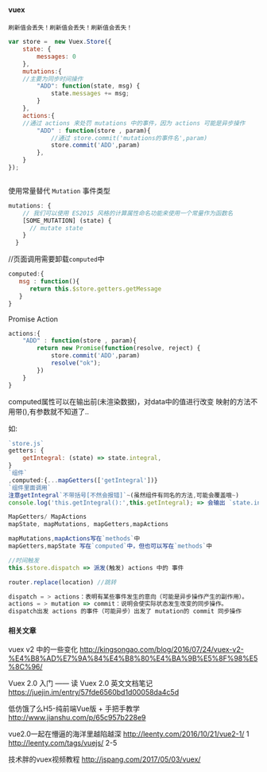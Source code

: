 
#### vuex
`刷新值会丢失！刷新值会丢失！刷新值会丢失！`
```js
var store =  new Vuex.Store({
    state: {
        messages: 0
    },
    mutations:{
	//主要为同步时间操作
        "ADD": function(state, msg) {
            state.messages += msg;
        }
    },
    actions:{
	//通过 actions 来处罚 mutations 中的事件，因为 actions 可能是异步操作
        "ADD" : function(store , param){
			//通过 store.commit('mutations的事件名',param)
            store.commit('ADD',param)
        },
    }
});



```
使用常量替代 `Mutation` 事件类型
```js
mutations: {
    // 我们可以使用 ES2015 风格的计算属性命名功能来使用一个常量作为函数名
    [SOME_MUTATION] (state) {
      // mutate state
    }
  }
```

//页面调用需要卸载`computed`中
```js
computed:{
   msg : function(){
      return this.$store.getters.getMessage
   }
}
```
Promise Action
```js
actions:{
    "ADD" : function(store , param){
        return new Promise(function(resolve, reject) {
            store.commit('ADD',param)
            resolve("ok");
        })
    }
}
```
computed属性可以在输出前(未渲染数据)，对data中的值进行改变
映射的方法不用带(),有参数就不知道了..

如:
```js
`store.js`
getters: {
    getIntegral: (state) => state.integral,
}
`组件`
,computed:{...mapGetters(['getIntegral'])}
`组件里面调用`
注意getIntegral`不带括号[不然会报错]`~(虽然组件有同名的方法,可能会覆盖哦~)
console.log('this.getIntegral():',this.getIntegral); => 会输出 `state.integral`的值

MapGetters/ MapActions
mapState, mapMutations, mapGetters,mapActions

mapMutations,mapActions写在`methods`中
mapGetters,mapState 写在`computed`中，但也可以写在`methods`中

//时间触发
this.$store.dispatch => 派发(触发) actions 中的 事件

router.replace(location) //跳转

dispatch = > actions：表明有某些事件发生的意向（可能是异步操作产生的副作用）。
actions = > mutation => commit：说明会使实际状态发生改变的同步操作。
dispatch出发 actions 的事件（可能异步）出发了 mutation的 commit 同步操作
```

#### 相关文章
vuex v2 中的一些变化
http://kingsongao.com/blog/2016/07/24/vuex-v2-%E4%B8%AD%E7%9A%84%E4%B8%80%E4%BA%9B%E5%8F%98%E5%8C%96/

Vuex 2.0 入门 —— 读 Vuex 2.0 英文文档笔记
https://juejin.im/entry/57fde6560bd1d00058da4c5d

低仿饿了么H5-纯前端Vue版 + 手把手教学
http://www.jianshu.com/p/65c957b228e9

vue2.0一起在懵逼的海洋里越陷越深
http://leenty.com/2016/10/21/vue2-1/ 1
http://leenty.com/tags/vuejs/ 2-5

技术胖的vuex视频教程
http://jspang.com/2017/05/03/vuex/

